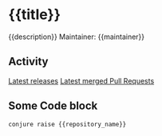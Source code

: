 # {{title}}
{{description}}
Maintainer: {{maintainer}}
## Activity
[Latest releases](https://github.com/TailorBrands/{{repository_name}}/actions?query=workflow%3ARelease)
[Latest merged Pull Requests](https://github.com/TailorBrands/{{repository_name}}/pulls?q=is%3Apr+is%3Aclosed+is%3Amerged+)

## Some Code block
```
conjure raise {{repository_name}}
```
